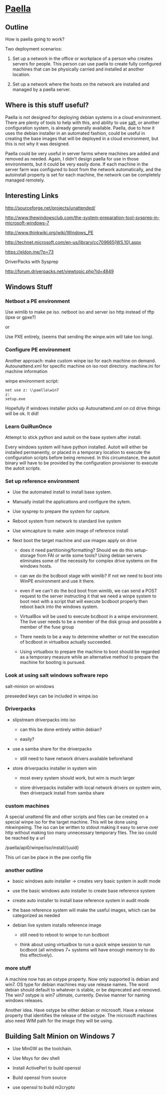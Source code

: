 # [Paella](#)

## Outline

How is paella going to work?

Two deployment scenarios:

1. Set up a network in the office or workplace of a person who creates servers 
   for people.  This person can use paella to create fully configured machines 
   that can be physically carried and installed at another location.

2. Set up a network where the hosts on the network are installed and managed 
   by a paella server.

## Where is this stuff useful?

Paella is not designed for deploying debian systems in a cloud environment.  
There are plenty of tools to help with this, and ability to use 
[salt](saltstack.org), or another configuration system, is already 
generally available.  Paella, due to how it uses the debian installer 
in an automated fashion, could be useful in creating the base images that 
will be deployed in a cloud environment, but this is not why it was 
designed.

Paella could be very useful in server farms where machines are added and 
removed as needed.  Again, I didn't design paella for use in those 
environments, but it could be very easily done.  If each machine in the 
server farm was configured to boot from the network automatically, and 
the autoinstall property is set for each machine, the network can be 
completely managed remotely.

## Interesting Links

http://sourceforge.net/projects/unattended/

http://www.thewindowsclub.com/the-system-preparation-tool-sysprep-in-microsoft-windows-7

http://www.thinkwiki.org/wiki/Windows_PE

http://technet.microsoft.com/en-us/library/cc709665(WS.10).aspx

https://eldon.me/?p=73


DriverPacks with Sysprep

http://forum.driverpacks.net/viewtopic.php?id=4849

## Windows Stuff

### Netboot a PE environment

Use wimlib to make pe iso.
netboot iso and server iso http instead of tftp (ipxe or gpxe?)

or

Use PXE entirely, (seems that sending the winpe.wim will 
take too long).

### Configure PE environment

Another approach:  make custom winpe iso for each machine on demand.
Autounattend.xml for specific machine on iso root directory.
machine.ini for machine information

winpe environment script:

```
net use z: \\paella\win7
z:
setup.exe
```

Hopefully if windows installer picks up Autounattend.xml on cd drive
things will be ok.  It did!

### Learn GuiRunOnce

Attempt to stick python and autoit on the base system after install.

Every windows system will have python installed.  Autoit will either 
be installed permanently, or placed in a temporary location to 
execute the configuration scripts before being removed.  In this 
circumstance, the autoit binary will have to be provided by the 
configuration provisioner to execute the autoit scripts.


### Set up reference environment

- Use the automated install to install base system.

- Manually install the applications and configure the sytem.

- Use sysprep to prepare the system for capture.

- Reboot system from network to standard live system

- Use wimcapture to make .wim image of reference install

- Next boot the target machine and use imagex apply on drive

	- does it need partitioning/formatting?  Should we do this 
	  setup-storage from FAI or write some tools?  Using debian
	  servers eliminates some of the necessity for complex drive
	  systems on the windows hosts.
	
	- can we do the bcdboot stage with wimlib?  If not we need to 
	  boot into WinPE environment and use it there.
	  
	- even if we can't do the bcd boot from wimlib, we can send 
	  a POST request to the server instructing it that we need 
	  a winpe system to boot next with a script that will execute
	  bcdboot properly then reboot back into the windows system.
	  
	- VirtualBox will be used to execute bcdboot in a winpe 
	  environment.  The live user needs to be a member of the 
	  disk group and possible a member of the fuse group
	  
	- There needs to be a way to determine whether or not 
	  the execution of bcdboot in virtualbox actually 
	  succeeded.
	  
	- Using virtualbox to prepare the machine to boot should 
	  be regarded as a temporary measure while an alternative 
	  method to prepare the machine for booting is pursued.
	  
	  
	  
	
	
### Look at using salt windows software repo

salt-minion on windows

preseeded keys can be included in winpe.iso

### Driverpacks

- slipstream driverpacks into iso

	- can this be done entirely within debian?
	
	- easily?
	
- use a samba share for the driverpacks

	- still need to have network drivers available beforehand
	
- store driverpacks installer in system wim

	- most every system should work, but wim is much larger
	
	- store driverpacks installer with local network drivers on system
	  wim, then driverpack install from samba share
	  
	  
	
	
### custom machines

A special unattend file and other scripts and files can be 
created on a special winpe iso for the target machine.  This 
will be done using mkwinpeimg.  The iso can be written to stdout 
making it easy to serve over http without making too many unnecessary 
temporary files.  The iso could be reached by a url 

/paella/api0/winpe/iso/install/{uuid}

This url can be place in the pxe config file



### another outline

- basic windows auto installer -> creates very basic system in audit mode

- use the basic windows auto installer to create base reference system

- create auto installer to install base reference system in audit mode

- the base reference system will make the useful images, which can 
  be categorized as needed
  

- debian live system installs reference image

	- still need to reboot to winpe to run bcdboot
	
	- think about using virtualbox to run a quick winpe
	  session to run bcdboot (all windows 7+ systems will
	  have enough memory to do this effectively).
	  
	  
	  
### more stuff

A machine now has an ostype property.  Now only supported is 
debian and win7.  OS type for debian machines may use release 
names.  The word debian should default to whatever is stable, or 
be deprecated and removed.  The win7 ostype is win7 ultimate, 
currently.  Devise manner for naming windows releases.

Another idea.  Have ostype be either debian or microsoft.  Have 
a release property that identifies the release of the ostype.
The microsoft machines also need WIM path for the image they will 
be using.


## Building Salt Minion on Windows 7

- Use MinGW as the toolchain.

- Use Msys for dev shell

- Install ActivePerl to build openssl

- Build openssl from source

- use openssl to build m2crypto
